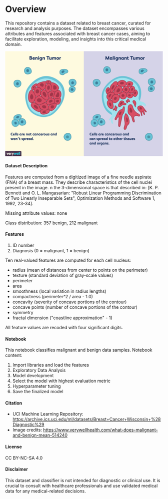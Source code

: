 # Overview
This repository contains a dataset related to breast cancer, curated for research and analysis purposes. The dataset encompasses various attributes and features associated with breast cancer cases, aiming to facilitate exploration, modeling, and insights into this critical medical domain.

![Classify Benign and Malignant cancer](Dataset/Cancer.png)
#### Dataset Description
Features are computed from a digitized image of a fine needle aspirate (FNA) of a breast mass. They describe characteristics of the cell nuclei present in the image.
n the 3-dimensional space is that described in: [K. P. Bennett and O. L. Mangasarian: "Robust Linear Programming Discrimination of Two Linearly Inseparable Sets", Optimization Methods and Software 1, 1992, 23-34].

Missing attribute values: none

Class distribution: 357 benign, 212 malignant

#### Features
1) ID number
2) Diagnosis (0 = malignant, 1 = benign)

Ten real-valued features are computed for each cell nucleus:

- radius (mean of distances from center to points on the perimeter)
- texture (standard deviation of gray-scale values)
- perimeter
- area
- smoothness (local variation in radius lengths)
- compactness (perimeter^2 / area - 1.0)
- concavity (severity of concave portions of the contour)
- concave points (number of concave portions of the contour)
- symmetry
- fractal dimension ("coastline approximation" - 1)


All feature values are recoded with four significant digits.

#### Notebook
This notebook classifies malignant and benign data samples. 
Notebook content:
1. Import libraries and load the features 
2. Exploratory Data Analysis
3. Model development 
4. Select the model with highest evaluation metric
4. Hyperparameter tuning
5. Save the finalized model

#### Citation
- UCI Machine Learning Repository: https://archive.ics.uci.edu/ml/datasets/Breast+Cancer+Wisconsin+%28Diagnostic%29
- Image credits: https://www.verywellhealth.com/what-does-malignant-and-benign-mean-514240

#### License
CC BY-NC-SA 4.0

#### Disclaimer
This dataset and classifier is not intended for diagnostic or clinical use. It is crucial to consult with healthcare professionals and use validated medical data for any medical-related decisions.

